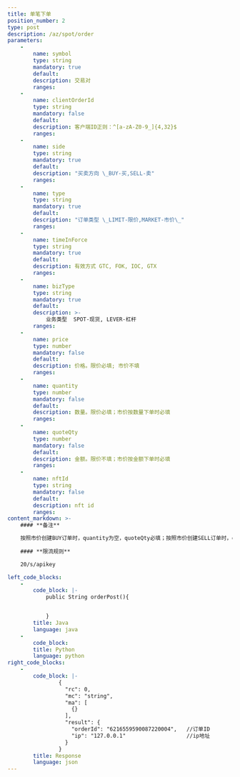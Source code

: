 ```yaml
---
title: 单笔下单
position_number: 2
type: post
description: /az/spot/order
parameters:
    -
        name: symbol
        type: string
        mandatory: true
        default:
        description: 交易对
        ranges:
    -
        name: clientOrderId
        type: string
        mandatory: false
        default:
        description: 客户端ID正则：^[a-zA-Z0-9_]{4,32}$
        ranges:
    -
        name: side
        type: string
        mandatory: true
        default:
        description: "买卖方向 \_BUY-买,SELL-卖"
        ranges:
    -
        name: type
        type: string
        mandatory: true
        default:
        description: "订单类型 \_LIMIT-限价,MARKET-市价\_"
        ranges:
    -
        name: timeInForce
        type: string
        mandatory: true
        default:
        description: 有效方式 GTC, FOK, IOC, GTX
        ranges:
    -
        name: bizType
        type: string
        mandatory: true
        default:
        description: >-
            业务类型  SPOT-现货, LEVER-杠杆
        ranges:
    -
        name: price
        type: number
        mandatory: false
        default:
        description: 价格。限价必填; 市价不填
        ranges:
    -
        name: quantity
        type: number
        mandatory: false
        default:
        description: 数量。限价必填；市价按数量下单时必填
        ranges:
    -
        name: quoteQty
        type: number
        mandatory: false
        default:
        description: 金额。限价不填；市价按金额下单时必填
        ranges:
    -
        name: nftId
        type: string
        mandatory: false
        default:
        description: nft id
        ranges:
content_markdown: >-
    #### **备注**

    按照市价创建BUY订单时，quantity为空，quoteQty必填；按照市价创建SELL订单时，quoteQty为空，quantity必填。 
  
    #### **限流规则**

    20/s/apikey

left_code_blocks:
    -
        code_block: |-
            public String orderPost(){


            }
        title: Java
        language: java
    -
        code_block:
        title: Python
        language: python
right_code_blocks:
    -
        code_block: |-
                {
                  "rc": 0,
                  "mc": "string",
                  "ma": [
                    {}
                  ],
                  "result": {
                    "orderId": "6216559590087220004",   //订单ID
                    "ip": "127.0.0.1"                   //ip地址
                  }
                }
        title: Response
        language: json
---
```

